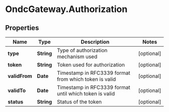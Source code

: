 # OndcGateway.Authorization

## Properties
Name | Type | Description | Notes
------------ | ------------- | ------------- | -------------
**type** | **String** | Type of authorization mechanism used | [optional] 
**token** | **String** | Token used for authorization | [optional] 
**validFrom** | **Date** | Timestamp in RFC3339 format from which token is valid | [optional] 
**validTo** | **Date** | Timestamp in RFC3339 format until which token is valid | [optional] 
**status** | **String** | Status of the token | [optional] 
